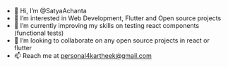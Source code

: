 - 👋 Hi, I’m @SatyaAchanta
- 👀 I’m interested in Web Development, Flutter and Open source projects
- 🌱 I’m currently improving my skills on testing react components (functional tests)
- 💞️ I’m looking to collaborate on any open source projects in react or flutter
- 📫 Reach me at personal4kartheek@gmail.com 

<!---
SatyaAchanta/SatyaAchanta is a ✨ special ✨ repository because its `README.md` (this file) appears on your GitHub profile.
You can click the Preview link to take a look at your changes.
--->
